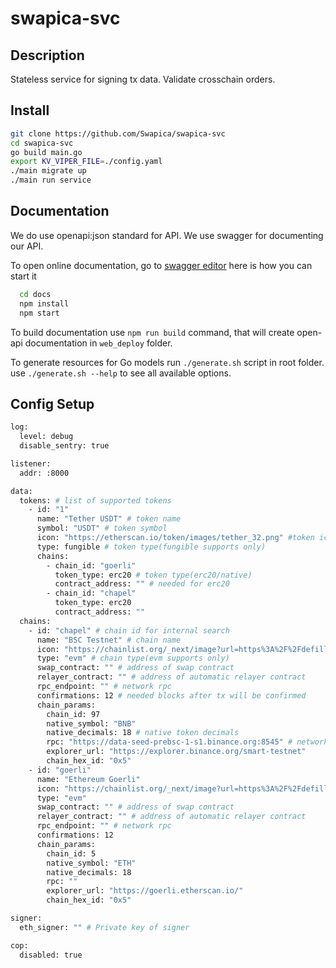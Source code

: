 # swapica-svc

## Description

Stateless service for signing tx data. Validate crosschain orders.


## Install

  ```bash
  git clone https://github.com/Swapica/swapica-svc
  cd swapica-svc
  go build main.go
  export KV_VIPER_FILE=./config.yaml
  ./main migrate up
  ./main run service
  ```

## Documentation

We do use openapi:json standard for API. We use swagger for documenting our API.

To open online documentation, go to [swagger editor](http://localhost:8080/swagger-editor/) here is how you can start it
```bash
  cd docs
  npm install
  npm start
```
To build documentation use `npm run build` command,
that will create open-api documentation in `web_deploy` folder.

To generate resources for Go models run `./generate.sh` script in root folder.
use `./generate.sh --help` to see all available options.


## Config Setup

```bash
log:
  level: debug
  disable_sentry: true

listener:
  addr: :8000

data:
  tokens: # list of supported tokens
    - id: "1"
      name: "Tether USDT" # token name
      symbol: "USDT" # token symbol
      icon: "https://etherscan.io/token/images/tether_32.png" #token icon
      type: fungible # token type(fungible supports only)
      chains:
        - chain_id: "goerli" 
          token_type: erc20 # token type(erc20/native)
          contract_address: "" # needed for erc20
        - chain_id: "chapel"
          token_type: erc20
          contract_address: ""
  chains:
    - id: "chapel" # chain id for internal search
      name: "BSC Testnet" # chain name
      icon: "https://chainlist.org/_next/image?url=https%3A%2F%2Fdefillama.com%2Fchain-icons%2Frsz_ethereum.jpg&w=64&q=75"
      type: "evm" # chain type(evm supports only)
      swap_contract: "" # address of swap contract
      relayer_contract: "" # address of automatic relayer contract
      rpc_endpoint: "" # network rpc
      confirmations: 12 # needed blocks after tx will be confirmed
      chain_params:
        chain_id: 97
        native_symbol: "BNB"
        native_decimals: 18 # native token decimals
        rpc: "https://data-seed-prebsc-1-s1.binance.org:8545" # network rpc
        explorer_url: "https://explorer.binance.org/smart-testnet"
        chain_hex_id: "0x5"
    - id: "goerli"
      name: "Ethereum Goerli"
      icon: "https://chainlist.org/_next/image?url=https%3A%2F%2Fdefillama.com%2Fchain-icons%2Frsz_ethereum.jpg&w=64&q=75"
      type: "evm"
      swap_contract: "" # address of swap contract
      relayer_contract: "" # address of automatic relayer contract
      rpc_endpoint: "" # network rpc
      confirmations: 12
      chain_params:
        chain_id: 5
        native_symbol: "ETH"
        native_decimals: 18
        rpc: ""
        explorer_url: "https://goerli.etherscan.io/"
        chain_hex_id: "0x5"

signer:
  eth_signer: "" # Private key of signer

cop:
  disabled: true



```